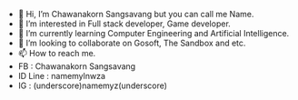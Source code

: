 - 👋 Hi, I’m Chawanakorn  Sangsavang but you can call me Name.
- 👀 I’m interested in Full stack developer, Game developer.
- 🌱 I’m currently learning Computer Engineering and Artificial Intelligence.
- 💞️ I’m looking to collaborate on Gosoft, The Sandbox and etc.
- 📫 How to reach me.
- FB : Chawanakorn Sangsavang
- ID Line : namemylnwza
- IG : (underscore)namemyz(underscore)

<!---
NAMEMYZ/NAMEMYZ is a ✨ special ✨ repository because its `README.md` (this file) appears on your GitHub profile.
You can click the Preview link to take a look at your changes.
--->
